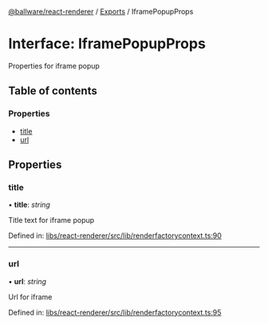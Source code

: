 [@ballware/react-renderer](../README.md) / [Exports](../modules.md) / IframePopupProps

# Interface: IframePopupProps

Properties for iframe popup

## Table of contents

### Properties

- [title](iframepopupprops.md#title)
- [url](iframepopupprops.md#url)

## Properties

### title

• **title**: *string*

Title text for iframe popup

Defined in: [libs/react-renderer/src/lib/renderfactorycontext.ts:90](https://github.com/ballware/ballware-client/blob/61bbbf8/libs/react-renderer/src/lib/renderfactorycontext.ts#L90)

___

### url

• **url**: *string*

Url for iframe

Defined in: [libs/react-renderer/src/lib/renderfactorycontext.ts:95](https://github.com/ballware/ballware-client/blob/61bbbf8/libs/react-renderer/src/lib/renderfactorycontext.ts#L95)
